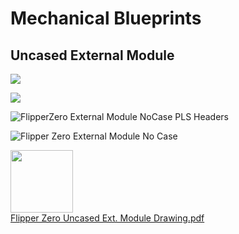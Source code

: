 # Mechanical Blueprints
## Uncased External Module

![](https://cdn.flipperzero.one/FlipperZero-ext-module-secA.png)

![](https://cdn.flipperzero.one/ds3m4.png)

![FlipperZero External Module NoCase PLS Headers](https://cdn.flipperzero.one/FlipperZero-External-Module-No-Case-PLS-Headers.png)


![Flipper Zero External Module No Case](https://cdn.flipperzero.one/Flipper-Zero-Uncased-Ext-module-Drawing.png)

<a href="https://cdn.flipperzero.one/Flipper-Zero-Uncased-Ext-module-Drawing.pdf"><img width="100" src="https://cdn.flipperzero.one/PDF_file_icon.png"></a>  
[Flipper Zero Uncased Ext. Module Drawing.pdf](https://cdn.flipperzero.one/Flipper-Zero-Uncased-Ext-module-Drawing.pdf)